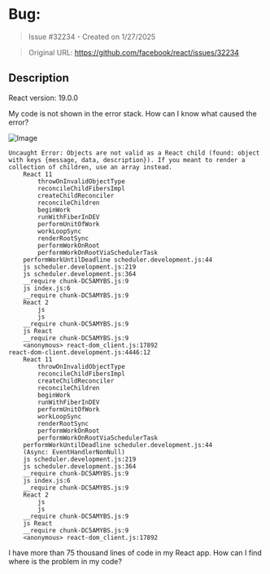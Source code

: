 # Bug:

> Issue #32234 - Created on 1/27/2025

> Original URL: https://github.com/facebook/react/issues/32234

## Description

React version: 19.0.0

My code is not shown in the error stack. How can I know what caused the error?

![Image](https://github.com/user-attachments/assets/887bf94c-990a-4979-8dcc-d607361e00ec)

```
Uncaught Error: Objects are not valid as a React child (found: object with keys {message, data, description}). If you meant to render a collection of children, use an array instead.
    React 11
        throwOnInvalidObjectType
        reconcileChildFibersImpl
        createChildReconciler
        reconcileChildren
        beginWork
        runWithFiberInDEV
        performUnitOfWork
        workLoopSync
        renderRootSync
        performWorkOnRoot
        performWorkOnRootViaSchedulerTask
    performWorkUntilDeadline scheduler.development.js:44
    js scheduler.development.js:219
    js scheduler.development.js:364
    __require chunk-DC5AMYBS.js:9
    js index.js:6
    __require chunk-DC5AMYBS.js:9
    React 2
        js
        js
    __require chunk-DC5AMYBS.js:9
    js React
    __require chunk-DC5AMYBS.js:9
    <anonymous> react-dom_client.js:17892
react-dom-client.development.js:4446:12
    React 11
        throwOnInvalidObjectType
        reconcileChildFibersImpl
        createChildReconciler
        reconcileChildren
        beginWork
        runWithFiberInDEV
        performUnitOfWork
        workLoopSync
        renderRootSync
        performWorkOnRoot
        performWorkOnRootViaSchedulerTask
    performWorkUntilDeadline scheduler.development.js:44
    (Async: EventHandlerNonNull)
    js scheduler.development.js:219
    js scheduler.development.js:364
    __require chunk-DC5AMYBS.js:9
    js index.js:6
    __require chunk-DC5AMYBS.js:9
    React 2
        js
        js
    __require chunk-DC5AMYBS.js:9
    js React
    __require chunk-DC5AMYBS.js:9
    <anonymous> react-dom_client.js:17892
```

I have more than 75 thousand lines of code in my React app. How can I find where is the problem in my code?
